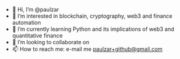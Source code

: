 - 👋 Hi, I’m @paulzar
- 👀 I’m interested in blockchain, cryptography, web3 and finance automation 
- 🌱 I’m currently learning Python and its implications of web3 and quantitative finance 
- 💞️ I’m looking to collaborate on 
- 📫 How to reach me: e-mail me paulzar+github@gmail.com

<!---
paulzar/paulzar is a ✨ special ✨ repository because its `README.md` (this file) appears on your GitHub profile.
You can click the Preview link to take a look at your changes.
--->
